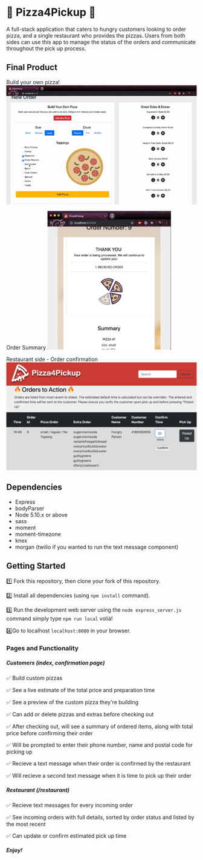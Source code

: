 # 🍕 Pizza4Pickup 🍕

A full-stack application that caters to hungry customers looking to order pizza, and a single restaurant who provides the pizzas. Users from both sides can use this app to manage the status of the orders and communicate throughout the pick up process.


## Final Product

Build your own pizza!
![Pizza Creator](https://github.com/rachelyellow/Pizza4Pickup/blob/master/public/Screenshots_Pizza4Pickup/build-demo.gif?raw=true)


Order Summary
<img src ="https://github.com/rachelyellow/Pizza4Pickup/blob/master/public/Screenshots_Pizza4Pickup/Order%20Summary.png?raw=true" width="65%" >

Restaurant side - Order confirmation
![Restaurants Page](https://github.com/rachelyellow/Pizza4Pickup/blob/master/public/Screenshots_Pizza4Pickup/Restaurant%20Page.png?raw=true)


## Dependencies

- Express
- bodyParser
- Node 5.10.x or above
- sass
- moment
- moment-timezone
- knex
- morgan
(twilio if you wanted to run the text message component)

## Getting Started

1️⃣ Fork this repository, then clone your fork of this repository.

2️⃣ Install all dependencies (using `npm install` command).

3️⃣ Run the development web server using the `node express_server.js` command simply type `npm run local` volià!

4️⃣Go to localhost `localhost:8080` in your browser.


### Pages and Functionality

##### Customers (index, confirmation page)

✅ Build custom pizzas

✅ See a live estimate of the total price and preparation time

✅ See a preview of the custom pizza they're building

✅ Can add or delete pizzas and extras before checking out

✅ After checking out, will see a summary of ordered items, along with total price before confirming their order

✅ Will be prompted to enter their phone number, name and postal code for picking up

✅ Recieve a text message when their order is confirmed by the restaurant

✅ Will recieve a second text message when it is time to pick up their order


##### Restaurant (/restaurant)

✅ Recieve text messages for every incoming order

✅ See incoming orders with full details, sorted by order status and listed by the most recent

✅ Can update or confirm estimated pick up time



##### Enjoy!




















